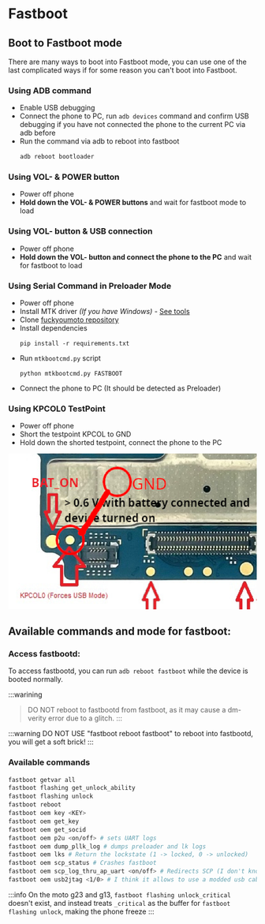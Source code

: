 # Fastboot

## Boot to Fastboot mode
There are many ways to boot into Fastboot mode, you can use one of the last complicated ways if for some reason you can't boot into Fastboot.

### Using ADB command
- Enable USB debugging
- Connect the phone to PC, run ```adb devices``` command and confirm USB debugging if you have not connected the phone to the current PC via adb before
- Run the command via adb to reboot into fastboot
    ```sh
    adb reboot bootloader
    ```

### Using VOL- & POWER button
- Power off phone
- **Hold down the VOL- & POWER buttons** and wait for fastboot mode to load

### Using VOL- button & USB connection
- Power off phone
- **Hold down the VOL- button and connect the phone to the PC** and wait for fastboot to load

### Using Serial Command in Preloader Mode
- Power off phone
- Install MTK driver _(If you have Windows)_ - [See tools](../dev/tools.md)
- Clone [fuckyoumoto repository](https://github.com/moto-penangf/fuckyoumoto)
- Install dependencies
    ```shell
    pip install -r requirements.txt
    ```
- Run ``mtkbootcmd.py`` script
    ```shell
    python mtkbootcmd.py FASTBOOT
    ```
- Connect the phone to PC (It should be detected as Preloader)

### Using KPCOL0 TestPoint
- Power off phone
- Short the testpoint KPCOL to GND
- Hold down the shorted testpoint, connect the phone to the PC

![Image](../files/assets/pcs-mode-kpcol0.png)

## Available commands and mode for fastboot:

### Access fastbootd:
To access fastbootd, you can run `adb reboot fastboot` while the device is booted normally.

:::warining
> DO NOT reboot to fastbootd from fastboot, as it may cause a dm-verity error due to a glitch.
:::

:::warning
DO NOT USE "fastboot reboot fastboot" to reboot into fastbootd, you will get a soft brick!
:::

### Available commands

```sh
fastboot getvar all
fastboot flashing get_unlock_ability
fastboot flashing unlock
fastboot reboot
fastboot oem key <KEY>
fastboot oem get_key
fastboot oem get_socid
fastboot oem p2u <on/off> # sets UART logs
fastboot oem dump_pllk_log # dumps preloader and lk logs
fastboot oem lks # Return the lockstate (1 -> locked, 0 -> unlocked)
fastboot oem scp_status # Crashes fastboot
fastboot oem scp_log_thru_ap_uart <on/off> # Redirects SCP (I don't know what it is) to UART
fastboot oem usb2jtag <1/0> # I think it allows to use a modded usb cable as a JTAG?
```

:::info
On the moto g23 and g13, `fastboot flashing unlock_critical` doesn't exist, and instead treats `_critical` as the buffer for
`fastboot flashing unlock`, making the phone freeze
:::
